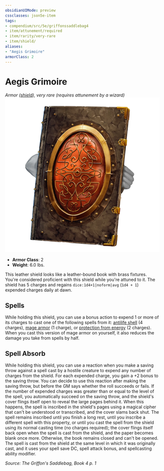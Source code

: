 ```yaml
---
obsidianUIMode: preview
cssclasses: json5e-item
tags:
- compendium/src/5e/griffonssaddlebag4
- item/attunement/required
- item/rarity/very-rare
- item/shield/
aliases: 
- "Aegis Grimoire"
armorClass: 2
---
```

# Aegis Grimoire
*Armor ([shield](compendium/items/shield.md)), very rare (requires attunement by a wizard)*  
![](https://raw.githubusercontent.com/TheGiddyLimit/homebrew-img/main/img/GriffonsSaddlebag4/Items/Aegis-Grimoire.webp#right)  

- **Armor Class**: 2
- **Weight**: 6.0 lbs.

This leather shield looks like a leather-bound book with brass fixtures. You're considered proficient with this shield while you're attuned to it. The shield has 5 charges and regains `dice:1d4+1|noform|avg` (`1d4 + 1`) expended charges daily at dawn.

## Spells

While holding this shield, you can use a bonus action to expend 1 or more of its charges to cast one of the following spells from it: [antilife shell](compendium/spells/antilife-shell.md) (4 charges), [mage armor](compendium/spells/mage-armor.md) (1 charge), or [protection from energy](compendium/spells/protection-from-energy.md) (2 charges). When you cast this version of mage armor on yourself, it also reduces the damage you take from spells by half.

## Spell Absorb

While holding this shield, you can use a reaction when you make a saving throw against a spell cast by a hostile creature to expend any number of charges from the shield. For each expended charge, you gain a +2 bonus to the saving throw. You can decide to use this reaction after making the saving throw, but before the GM says whether the roll succeeds or fails. If the number of expended charges was greater than or equal to the level of the spell, you automatically succeed on the saving throw, and the shield's cover flings itself open to reveal the large pages behind it. When this happens, the spell is inscribed in the shield's pages using a magical cipher that can't be understood or transcribed, and the cover slams back shut. The spell remains inscribed until you finish a long rest, until you inscribe a different spell with this property, or until you cast the spell from the shield using its normal casting time (no charges required); the cover flings itself back open when the spell is cast from the shield, and the paper becomes blank once more. Otherwise, the book remains closed and can't be opened. The spell is cast from the shield at the same level in which it was originally cast, and it uses your spell save DC, spell attack bonus, and spellcasting ability modifier.

*Source: The Griffon's Saddlebag, Book 4 p. 1*
